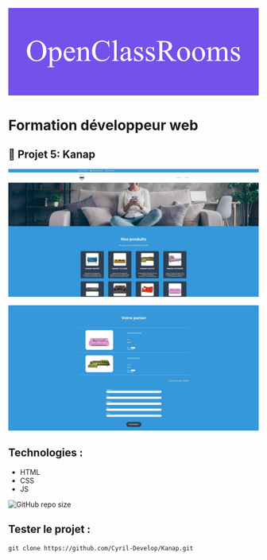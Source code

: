 ![formation](/front/images/screenshot/openClassRooms.png)

# Formation développeur web 



## 📎 Projet 5: Kanap



![screenshot du site](front/images/screenshot/screenshotAccueil.jpg)  

![screenshot du site](front/images/screenshot/screenshotPanier.jpg)



## Technologies :
- HTML
- CSS
- JS

 ![GitHub repo size](https://img.shields.io/github/repo-size/Cyril-Develop/Kanap?style=for-the-badge) 



## Tester le projet :

```terminal
git clone https://github.com/Cyril-Develop/Kanap.git
```
